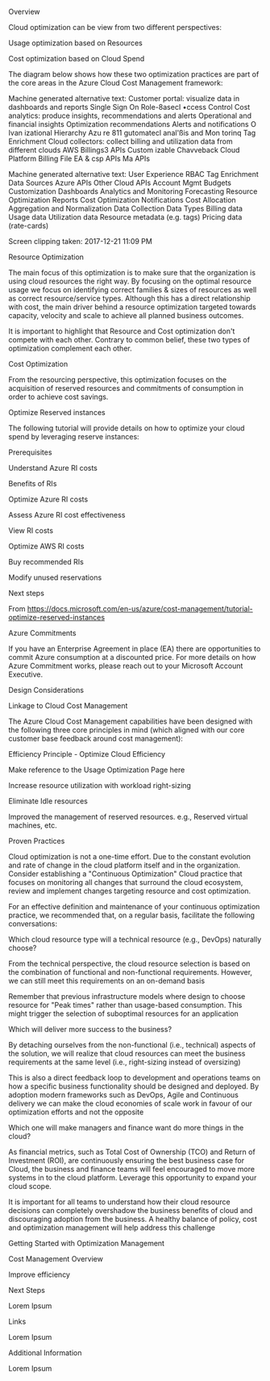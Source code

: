 
Overview 


Cloud optimization can be view from two different perspectives:  

Usage optimization based on Resources 


Cost optimization based on Cloud Spend 



 


The diagram below shows how these two optimization practices are part of the core areas in the Azure Cloud Cost Management framework: 


 


Machine generated alternative text: Customer portal: visualize data in dashboards and reports Single Sign On Role-8asecI •ccess Control Cost analytics: produce insights, recommendations and alerts Operational and financial insights Optimization recommendations Alerts and notifications O Ivan izational Hierarchy Azu re 811 gutomatecl anal'ßis and Mon torinq Tag Enrichment Cloud collectors: collect billing and utilization data from different clouds AWS Billings3 APIs Custom izable Chavveback Cloud Platform Billing File EA & csp APIs Ma APIs 


 


Machine generated alternative text: User Experience RBAC Tag Enrichment Data Sources Azure APIs Other Cloud APIs Account Mgmt Budgets Customization Dashboards Analytics and Monitoring Forecasting Resource Optimization Reports Cost Optimization Notifications Cost Allocation Aggregation and Normalization Data Collection Data Types Billing data Usage data Utilization data Resource metadata (e.g. tags) Pricing data (rate-cards) 


 


Screen clipping taken: 2017-12-21 11:09 PM 


 


Resource Optimization 


 


The main focus of this optimization is to make sure that the organization is using cloud resources the right way. By focusing on the optimal resource usage we focus on identifying correct families & sizes of resources as well as correct resource/service types. Although this has a direct relationship with cost, the main driver behind a resource optimization targeted towards capacity, velocity and scale to achieve all planned business outcomes. 


 


It is important to highlight that Resource and Cost optimization don't compete with each other. Contrary to common belief, these two types of optimization complement each other. 


 


Cost Optimization 


 


From the resourcing perspective, this optimization focuses on the acquisition of reserved resources and commitments of consumption in order to achieve cost savings.  


 


Optimize Reserved instances 


 


The following tutorial will provide details on how to optimize your cloud spend by leveraging reserve instances: 


 

Prerequisites 


Understand Azure RI costs 


Benefits of RIs 


Optimize Azure RI costs 


Assess Azure RI cost effectiveness 


View RI costs 


Optimize AWS RI costs 


Buy recommended RIs 


Modify unused reservations 


Next steps 



 


From <https://docs.microsoft.com/en-us/azure/cost-management/tutorial-optimize-reserved-instances>  


 


Azure Commitments 


 


If you have an Enterprise Agreement in place (EA) there are opportunities to commit Azure consumption at a discounted price. For more details on how Azure Commitment works, please reach out to your Microsoft Account Executive.   


 


Design Considerations 


 


Linkage to Cloud Cost Management 


The Azure Cloud Cost Management capabilities have been designed with the following three core principles in mind (which aligned with our core customer base feedback around cost management): 

Efficiency Principle - Optimize Cloud Efficiency 



Make reference to the Usage Optimization Page here 

Increase resource utilization with workload right-sizing 


Eliminate Idle resources 


Improved the management of reserved resources. e.g., Reserved virtual machines, etc.  



 


Proven Practices 


Cloud optimization is not a one-time effort. Due to the constant evolution and rate of change in the cloud platform itself and in the organization. Consider establishing a "Continuous Optimization" Cloud practice that focuses on monitoring all changes that surround the cloud ecosystem, review and implement changes targeting resource and cost optimization. 


 


For an effective definition and maintenance of your continuous optimization practice, we recommended that, on a regular basis, facilitate the following conversations: 

Which cloud resource type will a technical resource (e.g., DevOps) naturally choose? 

From the technical perspective, the cloud resource selection is based on the combination of functional and non-functional requirements. However, we can still meet this requirements on an on-demand basis 


Remember that previous infrastructure models where design to choose resource for "Peak times" rather than usage-based consumption. This might trigger the selection of suboptimal resources for an application 



Which will deliver more success to the business? 

By detaching ourselves from the non-functional (i.e., technical) aspects of the solution, we will realize that cloud resources can meet the business requirements at the same level (i.e., right-sizing instead of oversizing) 


This is also a direct feedback loop to development and operations teams on how a specific business functionality should be designed and deployed. By adoption modern frameworks such as DevOps, Agile and Continuous delivery we can make the cloud economies of scale work in favour of our optimization efforts and not the opposite 



Which one will make managers and finance want do more things in the cloud? 

As financial metrics, such as Total Cost of Ownership (TCO) and Return of Investment (ROI), are continuously ensuring the best business case for Cloud, the business and finance teams will feel encouraged to move more systems in to the cloud platform. Leverage this opportunity to expand your cloud scope.  


It is important for all teams to understand how their cloud resource decisions can completely overshadow the business benefits of cloud and discouraging adoption from the business. A healthy balance of policy, cost and optimization management will help address this challenge 




 


Getting Started with Optimization Management 


 


Cost Management Overview 


 

Improve efficiency 



 


 


Next Steps 

Lorem Ipsum 



 


 


Links 

Lorem Ipsum 



 


Additional Information 


 

Lorem Ipsum 

